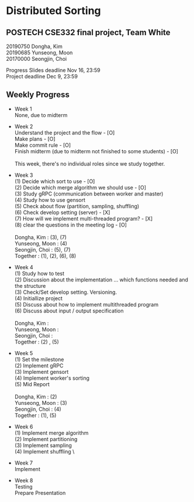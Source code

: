 # Distributed Sorting
## POSTECH CSE332 final project, Team White
 20190750 Dongha, Kim \
 20190685 Yunseong, Moon \
 20170000 Seongjin, Choi 

Progress Slides deadline Nov 16, 23:59 \
Project deadline Dec 9, 23:59
## Weekly Progress

* Week 1 \
None, due to midterm

* Week 2 \
Understand the project and the flow - [O] \
Make plans - [O] \
Make commit rule - [O] \
Finish midterm (due to midterm not finished to some students) - [O] \
\
This week, there's no individual roles since we study together.


* Week 3 \
(1) Decide which sort to use - [O] \
(2) Decide which merge algorithm we should use - [O] \
(3) Study gRPC (communication between worker and master) \
(4) Study how to use gensort \
(5) Check about flow (partition, sampling, shuffling) \
(6) Check develop setting (server) - [X]\
(7) How will we implement multi-threaded program? - [X] \
(8) clear the questions in the meeting log - [O]
\
\
Dongha, Kim : (3), (7) \
Yunseong, Moon : (4) \
Seongjin, Choi : (5), (7) \
Together : (1), (2), (6), (8)

* Week 4 \
(1) Study how to test \
(2) Discussion about the implementation ... which functions needed and the structure \
(3) Check/Set develop setting. Versioning. \
(4) Initiallize project \
(5) Discuss about how to implement multithreaded program \
(6) Discuss about input / output specification
\
\
Dongha, Kim : \
Yunseong, Moon : \
Seongjin, Choi : \
Together : (2) , (5)

* Week 5 \
(1) Set the milestone \
(2) Implement gRPC \
(3) Implement gensort \
(4) Implement worker's sorting \
(5) Mid Report
\
\
Dongha, Kim : (2) \
Yunseong, Moon : (3) \
Seongjin, Choi : (4) \
Together : (1), (5)

* Week 6 \
(1) Implement merge algorithm \
(2) Implement partitioning \
(3) Implement sampling \
(4) Implement shuffling \

* Week 7 \
Implement

* Week 8 \
Testing \
Prepare Presentation

